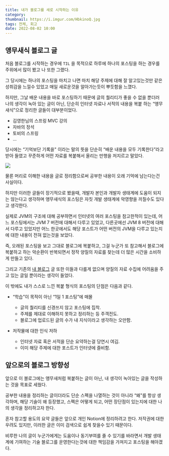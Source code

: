 ```yaml
---
title: 내가 블로그를 새로 시작하는 이유
category:
thumbnail: https://i.imgur.com/HbkinoQ.jpg
tags: 전체, 회고
date: 2022-08-02 10:00
---
```


## 앵무새식 블로그 글

처음 블로그를 시작하는 경우에 `TIL` 을 목적으로 하루에 하나의 포스팅을 하는 경우를 주위에서 많이 봤고 나 또한 그랬다.

그 당시에는 하나의 포스팅을 마치고 나면 마치 해당 주제에 대해 잘 알고있는것만 같은 성취감을 느낄수 있었고 매일 새로운것을 알아가는듯이 뿌듯함을 느꼈다.

하지만, 그날 배운 내용을 바로 포스팅하기 때문에 글의 퀄리티가 좋을 수 없을 뿐더러 나의 생각이 녹아 있는 글이 아닌, 단순히 인터넷 자료나 서적의 내용을 복붙 하는 “앵무새식”으로 정리한 글들이 대부분이었다.

* 김영한님의 스프링 MVC 강의
* 자바의 정석
* 토비의 스프링
* …

당시에는 “기억보단 기록을" 이라는 말의 뜻을 단순히 “배운 내용을 모두 기록한다”라고 받아 들였고 꾸준하게 어떤 자료를 복붙해서 올리는 만행을 저지르고 말았다.
<br>

![](https://i.imgur.com/2BFLxo2.png)

물론 머리로 이해한 내용을 글로 정리함으로써 공부한 내용이 오래 기억에 남는다는건 사실이다.

하지만 이러한 글들이 장기적으로 봤을때, 개발자 본인과 개발자 생태계에 도움이 되지는 않는다고 생각하며 앵무새식의 포스팅은 자칫 개발 생태계에 악영향을 끼칠수도 있다고 생각한다.

실제로 JVM의 구조에 대해 공부하면서 인터넷의 여러 포스팅을 참고한적이 있는데, 어느 포스팅에서는 JVM 7 버전에 대해서 다루고 있었고, 다른곳에선 JVM 8 버전에 대해서 다루고 있었지만 어느 한곳에서도 해당 포스트가 어떤 버전의 JVM을 다루고 있는지에 대한 내용이 전혀 없는것을 보았다.

즉, 오래된 포스팅을 보고 그대로 블로그에 복붙하고, 그걸 누군가 또 참고해서 블로그에 복붙하고 하는 악순환이 반복되면서 정작 양질의 자료를 찾는데 더 많은 시간을 소비하게 만들고 있다.

그리고 기존의 [내 블로그](https://headf1rst.github.io/) 글 또한 이들과 다를게 없으며 양질의 자료 수집에 어려움을 주고 있는 글일 뿐이라는 생각이 들었다.

이 밖에도 내가 스스로 느낀 복붙 형식의 포스팅의 단점은 다음과 같다.

* “학습”이 목적이 아닌 “1일 1 포스팅”에 매몰
  * 글의 퀄리티를 신경쓰지 않고 포스팅에 집착.
  * 주제를 제대로 이해하지 못하고 정리하는 등 주객전도.
  * 블로그에 업로드된 글의 수가 내 지식이라고 생각하는 오만함.
  
* 저작물에 대한 인식 저하
  * 인터넷 자료 혹은 서적을 단순 요약하는걸 당연시 여김.
  * 이미 해당 주제에 대한 포스트가 인터넷에 즐비함.

## 앞으로의 블로그 방향성

앞으로 이 블로그에는 앵무새처럼 복붙하는 글이 아닌, 내 생각이 녹아있는 글을 작성하는 것을 목표로 세웠다.

공부한 내용을 정리하는 글이더라도 단순 스펙을 나열하는 것이 아니라 “왜"를 항상 생각하며, 해당 기술이 왜 등장했고, 스펙은 어떻게 되고, 어떤 장단점이 있는지에 대한 나의 생각을 정리하고자 한다.

혼자 참고할 용도의 요약 글들은 앞으로 개인 Notion에 정리하려고 한다.  저작권에 대한 우려도 있지만, 이러한 글은 이미 검색으로 쉽게 찾을수 있기 때문이다.

비루한 나의 글이 누군가에게는 도움이나 동기부여를 줄 수 있기를 바라면서 개발 생태계에 기여하는 기술 블로그를 운영한다는것에 대한 책임감을 가져지고 포스팅을 해야겠다.
